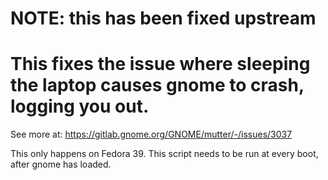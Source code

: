 # NOTE: this has been fixed upstream

# This fixes the issue where sleeping the laptop causes gnome to crash, logging you out.
See more at:
https://gitlab.gnome.org/GNOME/mutter/-/issues/3037

This only happens on Fedora 39.
This script needs to be run at every boot, after gnome has loaded.

